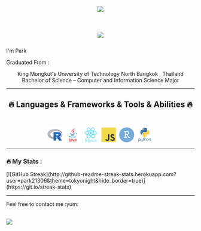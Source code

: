 <div id="header" align="center">
  <img src="https://media.giphy.com/media/M9gbBd9nbDrOTu1Mqx/giphy.gif" width="100"/>
</div>
<h1 align="center">
  <a href="https://git.io/typing-svg">
    <img src="https://readme-typing-svg.herokuapp.com/?lines=Hello,+There!+👋;This+is+Park....;Nice+to+meet+you!&center=true&size=30">
  </a>
</h1>

I'm Park 


  Graduated From :<br>
 <div id="graduated" align="center">
    King Mongkut's University of Technology North Bangkok , Thailand
Bachelor of Science – Computer and Information Science Major
</div>

<hr>
<h2 align="center">🔥 Languages & Frameworks & Tools & Abilities 🔥</h2>
<br>
<p align="center">
  <img src="https://github.com/devicons/devicon/blob/master/icons/r/r-original.svg" title="R" alt="R" width="40" height="40"/>&nbsp;
  <img src="https://github.com/devicons/devicon/blob/master/icons/java/java-original-wordmark.svg" title="Java" alt="Java" width="40" height="40"/>&nbsp;
  <img src="https://github.com/devicons/devicon/blob/master/icons/react/react-original-wordmark.svg" title="React" alt="React" width="40" height="40"/>&nbsp;
  <img src="https://github.com/devicons/devicon/blob/master/icons/javascript/javascript-original.svg" title="JavaScript" alt="JavaScript" width="40" height="40"/>&nbsp;
  <img src="https://github.com/devicons/devicon/blob/master/icons/rstudio/rstudio-original.svg" title="rstudio" alt="rstudio" width="40" height="40"/>&nbsp;
  <img src="https://github.com/devicons/devicon/blob/master/icons/python/python-original-wordmark.svg" title="python" alt="python" width="40" height="40"/>&nbsp;
</p>

<hr>


 ### :fire: My Stats :
 <p>
  [![GitHub Streak](http://github-readme-streak-stats.herokuapp.com?user=park21306&theme=tokyonight&hide_border=true)](https://git.io/streak-stats)
</p>

<hr>
Feel free to contact me :yum:
<br><br>


[<img src="https://img.shields.io/badge/Email-work.poonyanunt%40gmail.com-orange">](mailto:work.poonyanunt@gmail.com)

